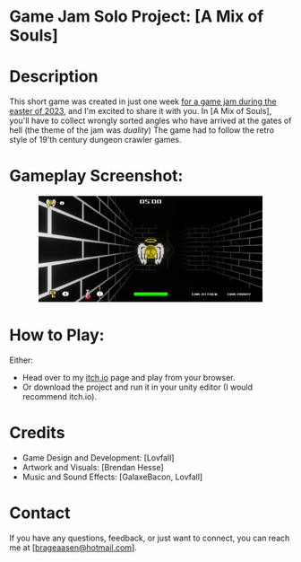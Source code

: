 # Game Jam Solo Project: [A Mix of Souls]

# Description
This short game was created in just one week [for a game jam during the easter of 2023](https://itch.io/jam/dcjam2023), and I'm excited to share it with you.
In [A Mix of Souls], you'll have to collect wrongly sorted angles who have arrived at the gates of hell (the theme of the jam was *duality*)
The game had to follow the retro style of 19'th century dungeon crawler games.


# Gameplay Screenshot:
<div align="center">
    <img src="/Assets/Sprites/gameplayScreenshot.png" width="400px"</img> 
</div>


# How to Play:
Either:
- Head over to my [itch.io](https://lovfall.itch.io/) page and play from your browser.
- Or download the project and run it in your unity editor (I would recommend itch.io).

# Credits
- Game Design and Development: [Lovfall]
- Artwork and Visuals: [Brendan Hesse]
- Music and Sound Effects: [GalaxeBacon, Lovfall]

# Contact
If you have any questions, feedback, or just want to connect, you can reach me at [brageaasen@hotmail.com].
